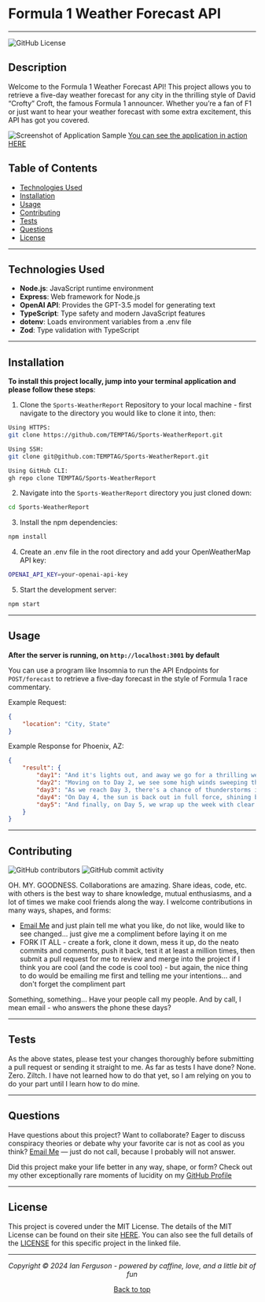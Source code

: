 ## <a name="top"></a>

# Formula 1 Weather Forecast API

---

![GitHub License](https://img.shields.io/github/license/TEMPTAG/Sports-WeatherReport?label=License)

## Description

Welcome to the Formula 1 Weather Forecast API! This project allows you to retrieve a five-day weather forecast for any city in the thrilling style of David “Crofty” Croft, the famous Formula 1 announcer. Whether you’re a fan of F1 or just want to hear your weather forecast with some extra excitement, this API has got you covered.

![Screenshot of Application Sample]()
[You can see the application in action HERE]()

## Table of Contents

- [Technologies Used](#technologies-used)
- [Installation](#installation)
- [Usage](#usage)
- [Contributing](#contributing)
- [Tests](#tests)
- [Questions](#questions)
- [License](#license)

---

## Technologies Used

- **Node.js**: JavaScript runtime environment
- **Express**: Web framework for Node.js
- **OpenAI API**: Provides the GPT-3.5 model for generating text
- **TypeScript**: Type safety and modern JavaScript features
- **dotenv**: Loads environment variables from a .env file
- **Zod**: Type validation with TypeScript

---

## Installation

**To install this project locally, jump into your terminal application and please follow these steps**:

1. Clone the `Sports-WeatherReport` Repository to your local machine - first navigate to the directory you would like to clone it into, then:

```bash
Using HTTPS:
git clone https://github.com/TEMPTAG/Sports-WeatherReport.git

Using SSH:
git clone git@github.com:TEMPTAG/Sports-WeatherReport.git

Using GitHub CLI:
gh repo clone TEMPTAG/Sports-WeatherReport
```

2. Navigate into the `Sports-WeatherReport` directory you just cloned down:

```bash
cd Sports-WeatherReport
```

3. Install the npm dependencies:

```bash
npm install
```

4. Create an .env file in the root directory and add your OpenWeatherMap API key:

```bash
OPENAI_API_KEY=your-openai-api-key
```

5. Start the development server:

```bash
npm start
```

---

## Usage

**After the server is running, on `http://localhost:3001` by default**

You can use a program like Insomnia to run the API Endpoints for `POST/forecast` to retrieve a five-day forecast in the style of Formula 1 race commentary.

Example Request:
```json
{
    "location": "City, State"
}
```

Example Response for Phoenix, AZ:
```json
{
	"result": {
		"day1": "And it's lights out, and away we go for a thrilling weather forecast in Phoenix, AZ! Let's dive right into the action-packed week ahead. Crofty, take it away! On Day 1, we have clear skies and scorching temperatures, just like the heat of a fierce battle on the track.",
		"day2": "Moving on to Day 2, we see some high winds sweeping through the area, creating challenging conditions for the drivers, much like a sudden change in weather during a race.",
		"day3": "As we reach Day 3, there's a chance of thunderstorms in the forecast, adding an element of unpredictability to the weather, similar to the unexpected twists and turns of a Grand Prix.",
		"day4": "On Day 4, the sun is back out in full force, shining brightly over the desert landscape, mirroring the intensity of a race under the blazing sun.",
		"day5": "And finally, on Day 5, we wrap up the week with clear skies once again, providing perfect conditions for some fast and furious racing action, just like the thrilling conclusion of a Grand Prix weekend."
	}
}
```

---

## Contributing

![GitHub contributors](https://img.shields.io/github/contributors/TEMPTAG/Sports-WeatherReport?color=green) ![GitHub commit activity](https://img.shields.io/github/commit-activity/t/TEMPTAG/Sports-WeatherReport)

OH. MY. GOODNESS. Collaborations are amazing. Share ideas, code, etc. with others is the best way to share knowledge, mutual enthusiasms, and a lot of times we make cool friends along the way. I welcome contributions in many ways, shapes, and forms:

- [Email Me](mailto:iansterlingferguson@gmail.com) and just plain tell me what you like, do not like, would like to see changed... just give me a compliment before laying it on me
- FORK IT ALL - create a fork, clone it down, mess it up, do the neato commits and comments, push it back, test it at least a million times, then submit a pull request for me to review and merge into the project if I think you are cool (and the code is cool too) - but again, the nice thing to do would be emailing me first and telling me your intentions... and don't forget the compliment part

Something, something... Have your people call my people. And by call, I mean email - who answers the phone these days?

---

## Tests

As the above states, please test your changes thoroughly before submitting a pull request or sending it straight to me. As far as tests I have done? None. Zero. Ziltch. I have not learned how to do that yet, so I am relying on you to do your part until I learn how to do mine.

---

## Questions

Have questions about this project? Want to collaborate? Eager to discuss conspiracy theories or debate why your favorite car is not as cool as you think? [Email Me](mailto:iansterlingferguson@gmail.com) — just do not call, because I probably will not answer.

Did this project make your life better in any way, shape, or form? Check out my other exceptionally rare moments of lucidity on my [GitHub Profile](https://github.com/TEMPTAG)

---

## License

This project is covered under the MIT License. The details of the MIT License can be found on their site [HERE](https://opensource.org/licenses/MIT). You can also see the full details of the [LICENSE](./LICENSE) for this specific project in the linked file.

---

<div align="center">
<em>Copyright © 2024 Ian Ferguson - powered by caffine, love, and a little bit of fun</em>

[Back to top](#top)

</div>
